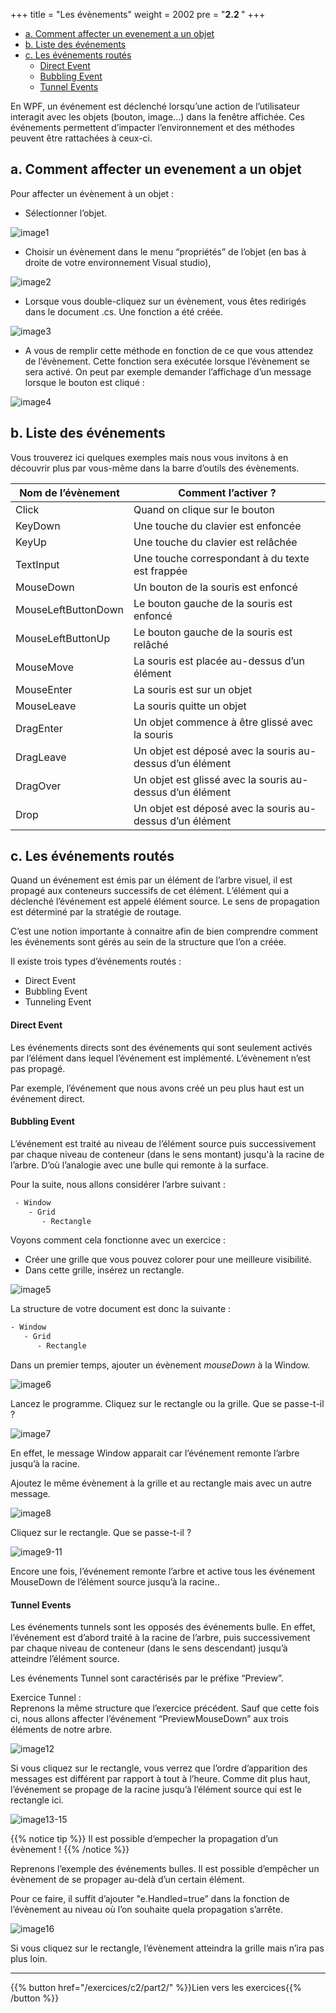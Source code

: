 +++
title = "Les évènements"
weight = 2002
pre = "<b>2.2 </b>"
+++

- [a. Comment affecter un evenement a un objet](#a-comment-affecter-un-evenement-a-un-objet)
- [b. Liste des événements](#b-liste-des-%c3%a9v%c3%a9nements)
- [c. Les événements routés](#c-les-%c3%a9v%c3%a9nements-rout%c3%a9s)
    - [Direct Event](#direct-event)
    - [Bubbling Event](#bubbling-event)
    - [Tunnel Events](#tunnel-events)

En WPF, un événement est déclenché lorsqu’une action de l’utilisateur interagit avec les objets (bouton, image...) dans la fenêtre affichée. Ces événements permettent d’impacter l’environnement et des méthodes peuvent être rattachées à ceux-ci. 

## a. Comment affecter un evenement a un objet

Pour affecter un évènement à un objet : 

 - Sélectionner l’objet. 

![image1](/img/2.2/img01.png?height=300px)

 - Choisir un évènement dans le menu “propriétés” de l’objet (en bas à droite de votre environnement Visual studio), 

![image2](/img/2.2/img02.png?height=300px)

 - Lorsque vous double-cliquez sur un évènement, vous êtes redirigés dans le document .cs. Une fonction a été créée.  

![image3](/img/2.2/img03.png?height=100px)

 - A vous de remplir cette méthode en fonction de ce que vous attendez de l’évènement. Cette fonction sera exécutée lorsque l’évènement se sera activé. On peut par exemple demander l’affichage d’un message lorsque le bouton est cliqué : 

![image4](/img/2.2/img04.png?height=100px)

## b. Liste des événements

Vous trouverez ici quelques exemples mais nous vous invitons à en découvrir plus par vous-même dans la barre d’outils des évènements. 

| Nom de l’évènement  | Comment l’activer ?                                       |
| ------------------- | --------------------------------------------------------- |
| Click               | Quand on clique sur le bouton                             |
| KeyDown             | Une touche du clavier est enfoncée                        |
| KeyUp               | Une touche du clavier est relâchée                        |
| TextInput           | Une touche correspondant à du texte est frappée           |
| MouseDown           | Un bouton de la souris est enfoncé                        |
| MouseLeftButtonDown | Le bouton gauche de la souris est enfoncé                 |
| MouseLeftButtonUp   | Le bouton gauche de la souris est relâché                 |
| MouseMove           | La souris est placée au-dessus d’un élément               |
| MouseEnter          | La souris est sur un objet                                |
| MouseLeave          | La souris quitte un objet                                 |
| DragEnter           | Un objet commence à être glissé avec la souris            |
| DragLeave           | Un objet est déposé avec la souris au-dessus d’un élément |
| DragOver            | Un objet est glissé avec la souris au-dessus d’un élément |
| Drop                | Un objet est déposé avec la souris au-dessus d’un élément |

## c. Les événements routés

Quand un événement est émis par un élément de l’arbre visuel, il est propagé aux conteneurs successifs de cet élément. L’élément qui a déclenché l’événement est appelé élément source. Le sens de propagation est déterminé par la stratégie de routage. 

C’est une notion importante à connaitre afin de bien comprendre comment les événements sont gérés au sein de la structure que l’on a créée. 

Il existe trois types d’événements routés :
 - Direct Event
 - Bubbling Event
 - Tunneling Event

#### Direct Event 

Les événements directs sont des événements qui sont seulement activés par l’élément dans lequel l’événement est implémenté. L’évènement n’est pas propagé. 

Par exemple, l’événement que nous avons créé un peu plus haut est un événement direct. 

#### Bubbling Event 

L’événement est traité au niveau de l’élément source puis successivement par chaque niveau de conteneur (dans le sens montant) jusqu'à la racine de l’arbre. D’où l’analogie avec une bulle qui remonte à la surface. 

Pour la suite, nous allons considérer l’arbre suivant :
```txt
 - Window
    - Grid
       - Rectangle
```


Voyons comment cela fonctionne avec un exercice :
 - Créer une grille que vous pouvez colorer pour une meilleure visibilité.
 - Dans cette grille, insérez un rectangle.

![image5](/img/2.2/img05.png?height=300px)

 La structure de votre document est donc la suivante :
 ```txt
 - Window
    - Grid
       - Rectangle 
 ```

Dans un premier temps, ajouter un évènement *mouseDown* à la Window.

![image6](/img/2.2/img06.png?height=100px)

Lancez le programme.
Cliquez sur le rectangle ou la grille. Que se passe-t-il ?  

![image7](/img/2.2/img07.png?height=200px)

En effet, le message Window apparait car l’événement remonte l’arbre jusqu’à la racine. 

Ajoutez le même évènement à la grille et au rectangle mais avec un autre message. 

![image8](/img/2.2/img08.png?height=200px)

Cliquez sur le rectangle. Que se passe-t-il ?

![image9-11](/img/2.2/img09-11.png?height=200px)

Encore une fois, l’événement remonte l’arbre et active tous les événement MouseDown de l’élément source jusqu’à la racine.. 

#### Tunnel Events 

Les événements tunnels sont les opposés des événements bulle. En effet, l’événement est d’abord traité à la racine de l’arbre, puis successivement par chaque niveau de conteneur (dans le sens descendant) jusqu’à atteindre l’élément source. 

Les événements Tunnel sont caractérisés par le préfixe “Preview”. 

Exercice Tunnel :  
Reprenons la même structure que l’exercice précédent. Sauf que cette fois ci, nous allons affecter l’événement “PreviewMouseDown” aux trois éléments de notre arbre. 

![image12](/img/2.2/img12.png?height=300px)

Si vous cliquez sur le rectangle, vous verrez que l’ordre d’apparition des messages est différent par rapport à tout à l’heure. Comme dit plus haut, l’événement se propage de la racine jusqu’à l’élément source qui est le rectangle ici. 

![image13-15](/img/2.2/img13-15.png?height=200px)

{{% notice tip %}}
Il est possible d’empecher la propagation d’un évènement !
{{% /notice %}}

Reprenons l’exemple des événements bulles. Il est possible d’empêcher un évènement de se propager au-delà d’un certain élément. 

Pour ce faire, il suffit d’ajouter "e.Handled=true” dans la fonction de l’évènement au niveau où l’on souhaite quela propagation s’arrête. 

![image16](/img/2.2/img16.png?height=100px)


Si vous cliquez sur le rectangle, l’évènement atteindra la grille mais n’ira pas plus loin. 

---

{{% button href="/exercices/c2/part2/" %}}Lien vers les exercices{{% /button %}}